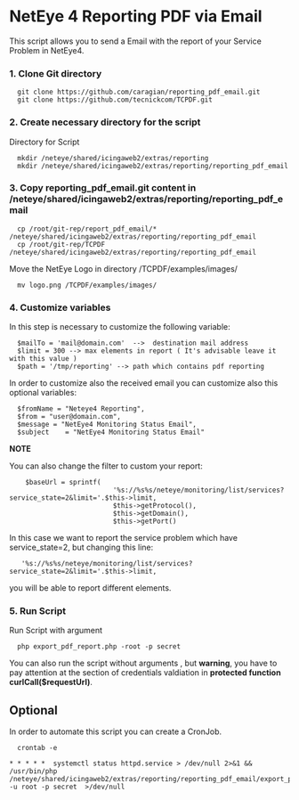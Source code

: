 
# NetEye 4 Reporting PDF via Email

This script allows you to send a Email with the report of your Service Problem in NetEye4.

### 1. Clone Git directory

      git clone https://github.com/caragian/reporting_pdf_email.git
      git clone https://github.com/tecnickcom/TCPDF.git
     
### 2. Create necessary directory for the script
      
Directory for Script

      mkdir /neteye/shared/icingaweb2/extras/reporting
      mkdir /neteye/shared/icingaweb2/extras/reporting/reporting_pdf_email
      
### 3. Copy reporting_pdf_email.git content in /neteye/shared/icingaweb2/extras/reporting/reporting_pdf_email

      cp /root/git-rep/report_pdf_email/* /neteye/shared/icingaweb2/extras/reporting/reporting_pdf_email
      cp /root/git-rep/TCPDF /neteye/shared/icingaweb2/extras/reporting/reporting_pdf_email
      
Move the NetEye Logo in directory /TCPDF/examples/images/
      
      mv logo.png /TCPDF/examples/images/

### 4. Customize variables

In this step is necessary to customize the following variable:

      $mailTo = 'mail@domain.com'  -->  destination mail address
      $limit = 300 --> max elements in report ( It's advisable leave it with this value )
      $path = '/tmp/reporting' --> path which contains pdf reporting

In order to customize also the received email you can customize also this optional variables:

      $fromName = "Neteye4 Reporting",
      $from = "user@domain.com",
      $message = "NetEye4 Monitoring Status Email",
      $subject    = "NetEye4 Monitoring Status Email"
      
 **NOTE**
 
 You can also change the filter to custom your report:
 
        $baseUrl = sprintf(
                              '%s://%s%s/neteye/monitoring/list/services?service_state=2&limit='.$this->limit,
                              $this->getProtocol(),
                              $this->getDomain(),
                              $this->getPort()
In this case we want to report the service problem which have service_state=2, but changing this line:

       '%s://%s%s/neteye/monitoring/list/services?service_state=2&limit='.$this->limit,
       
you will be able to report different elements.

### 5. Run Script

Run Script with argument

      php export_pdf_report.php -root -p secret
      
You can also run the script without arguments , but **warning**, you have to pay attention at the section of credentials valdiation in **protected function curlCall($requestUrl)**.


## Optional
In order to automate this script you can create a CronJob.

      crontab -e
      
    * * * * *  systemctl status httpd.service > /dev/null 2>&1 &&  /usr/bin/php /neteye/shared/icingaweb2/extras/reporting/reporting_pdf_email/export_pdf_report.php -u root -p secret  >/dev/null


      

      
